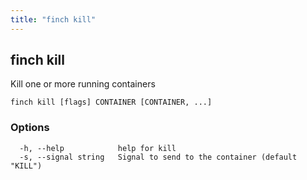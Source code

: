 ```yaml
---
title: "finch kill"
---
```

## finch kill

Kill one or more running containers

```
finch kill [flags] CONTAINER [CONTAINER, ...]
```

### Options
```
  -h, --help            help for kill
  -s, --signal string   Signal to send to the container (default "KILL")
```
